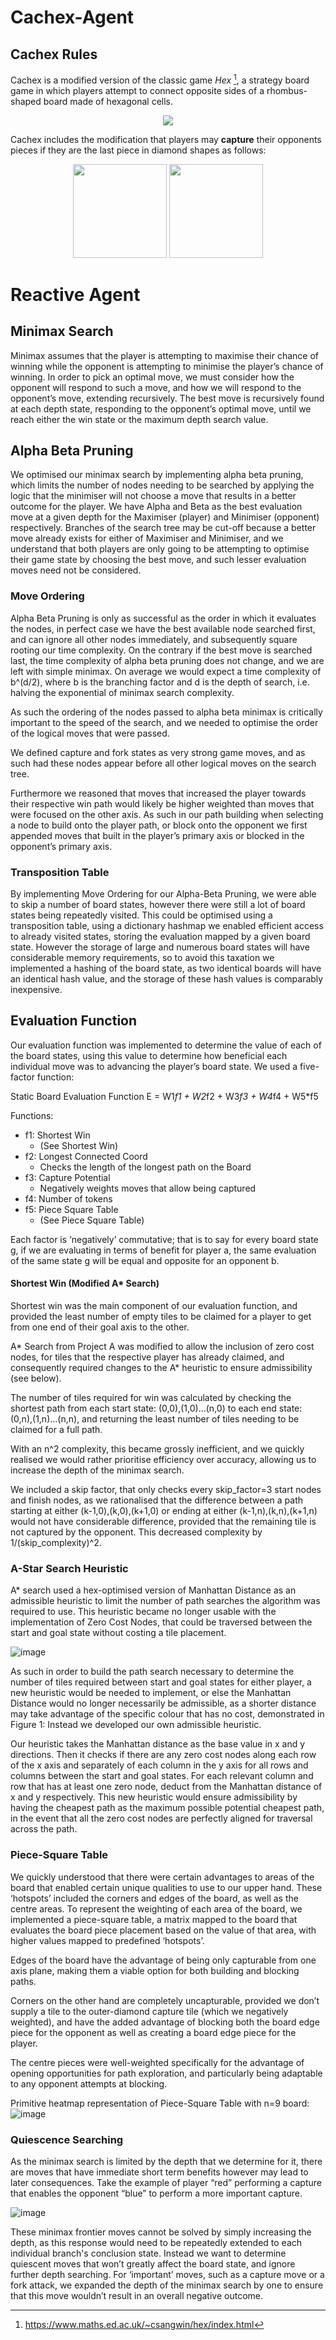 # Cachex-Agent
## Cachex Rules
Cachex is a modified version of the classic game *Hex* [^1], a strategy board game in which players attempt to connect opposite sides of a rhombus-shaped board made of hexagonal cells. 
<p align="center">
<img src="https://user-images.githubusercontent.com/69499183/191873797-6b0ce5f0-e244-4884-9a76-64889fbc51a3.png">
</p>

Cachex includes the modification that players may **capture** their opponents pieces if they are the last piece in diamond shapes as follows:
<p align="center">
<img src="https://user-images.githubusercontent.com/69499183/191873768-6b39afbe-ee10-4b67-8242-83b8798bec0a.png" height=150> <img src="https://user-images.githubusercontent.com/69499183/191873732-18ce9de0-1a5b-464a-b3f7-01870d51aae0.png" height=150>
</p>

# Reactive Agent

## Minimax Search
Minimax assumes that the player is attempting to maximise their chance of winning while the opponent is attempting to minimise the player’s chance of winning. In order to pick an optimal move, we must consider how the opponent will respond to such a move, and how we will respond to the opponent’s move, extending recursively. The best move is recursively found at each depth state, responding to the opponent’s optimal move, until we reach either the win state or the maximum depth search value.

## Alpha Beta Pruning
We optimised our minimax search by implementing alpha beta pruning, which limits the number of nodes needing to be searched by applying the logic that the minimiser will not choose a move that results in a better outcome for the player.
We have Alpha and Beta as the best evaluation move at a given depth for the Maximiser (player) and Minimiser (opponent) respectively.
Branches of the search tree may be cut-off because a better move already exists for either of Maximiser and Minimiser, and we understand that both players are only going to be attempting to optimise their game state by choosing the best move, and such lesser evaluation moves need not be considered.

### Move Ordering
Alpha Beta Pruning is only as successful as the order in which it evaluates the nodes, in perfect case we have the best available node searched first, and can ignore all other nodes immediately, and subsequently square rooting our time complexity.
On the contrary if the best move is searched last, the time complexity of alpha beta pruning does not change, and we are left with simple minimax.
On average we would expect a time complexity of b^(d/2), where b is the branching factor and d is the depth of search, i.e. halving the exponential of minimax search complexity.

As such the ordering of the nodes passed to alpha beta minimax is critically important to the speed of the search, and we needed to optimise the order of the logical moves that were passed.

We defined capture and fork states as very strong game moves, and as such had these nodes appear before all other logical moves on the search tree.

Furthermore we reasoned that moves that increased the player towards their respective win path would likely be higher weighted than moves that were focused on the other axis. As such in our path building when selecting a node to build onto the player path, or block onto the opponent we first appended moves that built in the player’s primary axis or blocked in the opponent’s primary axis.


### Transposition Table
By implementing Move Ordering for our Alpha-Beta Pruning, we were able to skip a number of board states, however there were still a lot of board states being repeatedly visited. This could be optimised using a transposition table, using a dictionary hashmap we enabled efficient access to already visited states, storing the evaluation mapped by a given board state.
However the storage of large and numerous board states will have considerable memory requirements, so to avoid this taxation we implemented a hashing of the board state, as two identical boards will have an identical hash value, and the storage of these hash values is comparably inexpensive.

## Evaluation Function
Our evaluation function was implemented to determine the value of each of the board states, using this value to determine how beneficial each individual move was to advancing the player’s board state.
We used a five-factor function:

Static Board Evaluation Function
E = W1*f1 + W2*f2 + W3*f3 + W4*f4 + W5*f5

Functions:
-	f1: Shortest Win
    -	(See Shortest Win)
-	f2: Longest Connected Coord
    -	Checks the length of the longest path on the Board
-	f3: Capture Potential
    -	Negatively weights moves that allow being captured
-	f4: Number of tokens
-	f5: Piece Square Table
    -	(See Piece Square Table)

Each factor is ‘negatively’ commutative; that is to say for every board state g, if we are evaluating in terms of benefit for player a, the same evaluation of the same state g will be equal and opposite for an opponent b. 

#### Shortest Win (Modified A* Search)
Shortest win was the main component of our evaluation function, and provided the least number of empty tiles to be claimed for a player to get from one end of their goal axis to the other. 

A* Search from Project A was modified to allow the inclusion of zero cost nodes, for tiles that the respective player has already claimed, and consequently required changes to the A* heuristic to ensure admissibility (see below). 

The number of tiles required for win was calculated by checking the shortest path from each start state: (0,0),(1,0)…(n,0) to each end state: (0,n),(1,n)…(n,n), and returning the least number of tiles needing to be claimed for a full path.

With an n^2 complexity, this became grossly inefficient, and we quickly realised we would rather prioritise efficiency over accuracy, allowing us to increase the depth of the minimax search.

We included a skip factor, that only checks every skip_factor=3 start nodes and finish nodes, as we rationalised that the difference between a path starting at either (k-1,0),(k,0),(k+1,0) or ending at either (k-1,n),(k,n),(k+1,n) would not have considerable difference, provided that the remaining tile is not captured by the opponent. This decreased complexity by 1/(skip_complexity)^2.

### A-Star Search Heuristic
A* search used a hex-optimised version of Manhattan Distance as an admissible heuristic to limit the number of path searches the algorithm was required to use. This heuristic became no longer usable with the implementation of Zero Cost Nodes, that could be traversed between the start and goal state without costing a tile placement.

![image](https://user-images.githubusercontent.com/69499183/191875085-d771a0ea-40c8-4f34-92fd-6dc917297853.png)

As such in order to build the path search necessary to determine the number of tiles required between start and goal states for either player, a new heuristic would be needed to implement, or else the Manhattan Distance would no longer necessarily be admissible, as a shorter distance may take advantage of the specific colour that has no cost, demonstrated in Figure 1:
Instead we developed our own admissible heuristic.

Our heuristic takes the Manhattan distance as the base value in x and y directions. Then it checks if there are any zero cost nodes along each row of the x axis and separately of each column in the y axis for all rows and columns between the start and goal states.
For each relevant column and row that has at least one zero node, deduct from the Manhattan distance of x and y respectively.
This new heuristic would ensure admissibility by having the cheapest path as the maximum possible potential cheapest path, in the event that all the zero cost nodes are perfectly aligned for traversal across the path.

### Piece-Square Table
We quickly understood that there were certain advantages to areas of the board that enabled certain unique qualities to use to our upper hand. These ‘hotspots’ included the corners and edges of the board, as well as the centre areas.
To represent the weighting of each area of the board, we implemented a piece-square table, a matrix mapped to the board that evaluates the board piece placement based on the value of that area, with higher values mapped to predefined ‘hotspots’.

Edges of the board have the advantage of being only capturable from one axis plane, making them a viable option for both building and blocking paths.

Corners on the other hand are completely uncapturable, provided we don’t supply a tile to the outer-diamond capture tile (which we negatively weighted), and have the added advantage of blocking both the board edge piece for the opponent as well as creating a board edge piece for the player.

The centre pieces were well-weighted specifically for the advantage of opening opportunities for path exploration, and particularly being adaptable to any opponent attempts at blocking.

Primitive heatmap representation of Piece-Square Table with n=9 board:
![image](https://user-images.githubusercontent.com/69499183/191874757-8a3b5cf3-fc81-437a-8094-1d440bb95eb6.png)

### Quiescence Searching
As the minimax search is limited by the depth that we determine for it, there are moves that have immediate short term benefits however may lead to later consequences. Take the example of player “red” performing a capture that enables the opponent “blue” to perform a more important capture.

![image](https://user-images.githubusercontent.com/69499183/191874493-89eb142c-d25f-4210-b629-1856afb40601.png)

These minimax frontier moves cannot be solved by simply increasing the depth, as this response would need to be repeatedly extended to each individual branch's conclusion state.
Instead we want to determine quiescent moves that won’t greatly affect the board state, and ignore further depth searching.
For ‘important’ moves, such as a capture move or a fork attack, we expanded the depth of the minimax search by one to ensure that this move wouldn’t result in an overall negative outcome.




[^1]: https://www.maths.ed.ac.uk/~csangwin/hex/index.html
